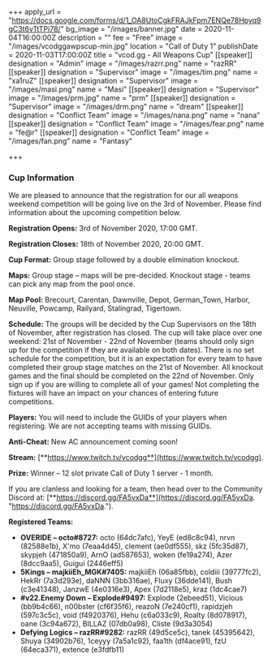 +++
apply_url = "https://docs.google.com/forms/d/1_OA8UtoCgkFRAJkFpm7ENQe78Hpyq9gC3t6vTtTPi78/"
bg_image = "/images/banner.jpg"
date = 2020-11-04T16:00:00Z
description = ""
fee = "Free"
image = "/images/vcodggawpscup-min.jpg"
location = "Call of Duty 1"
publishDate = 2020-11-03T17:00:00Z
title = "vcod.gg - All Weapons Cup"
[[speaker]]
designation = "Admin"
image = "/images/razrr.png"
name = "razRR"
[[speaker]]
designation = "Supervisor"
image = "/images/tim.png"
name = "xa1ruZ"
[[speaker]]
designation = "Supervisor"
image = "/images/masi.png"
name = "Masi"
[[speaker]]
designation = "Supervisor"
image = "/images/prm.jpg"
name = "prm"
[[speaker]]
designation = "Supervisor"
image = "/images/drm.png"
name = "dream"
[[speaker]]
designation = "Conflict Team"
image = "/images/nana.png"
name = "nana"
[[speaker]]
designation = "Conflict Team"
image = "/images/fear.png"
name = "fe@r"
[[speaker]]
designation = "Conflict Team"
image = "/images/fan.png"
name = "Fantasy"

+++
### **Cup Information**

We are pleased to announce that the registration for our all weapons weekend competition will be going live on the 3rd of November. Please find information about the upcoming competition below.

**Registration Opens:** 3rd of November 2020, 17:00 GMT.

**Registration Closes:** 18th of November 2020, 20:00 GMT.

**Cup Format:** Group stage followed by a double elimination knockout.

**Maps:** Group stage – maps will be pre-decided. Knockout stage - teams can pick any map from the pool once.

**Map Pool:** Brecourt, Carentan, Dawnville, Depot, German_Town, Harbor, Neuville, Powcamp, Railyard, Stalingrad, Tigertown.

**Schedule:** The groups will be decided by the Cup Supervisors on the 18th of November, after registration has closed. The cup will take place over one weekend: 21st of November - 22nd of November (teams should only sign up for the competition if they are available on both dates). There is no set schedule for the competition, but it is an expectation for every team to have completed their group stage matches on the 21st of November. All knockout games and the final should be completed on the 22nd of November. Only sign up if you are willing to complete all of your games! Not completing the fixtures will have an impact on your chances of entering future competitions.

**Players:** You will need to include the GUIDs of your players when registering. We are not accepting teams with missing GUIDs.

**Anti-Cheat:** New AC announcement coming soon!

**Stream:** [**https://www.twitch.tv/vcodgg**](https://www.twitch.tv/vcodgg).

**Prize:** Winner – 12 slot private Call of Duty 1 server - 1 month.

If you are clanless and looking for a team, then head over to the Community Discord at: [**https://discord.gg/FA5vxDa**](https://discord.gg/FA5vxDa. "https://discord.gg/FA5vxDa.").

**Registered Teams:**

* **OVERIDE – octo#8727:** octo (64dc7afc), YeyE (ed8c8c94), nrvn (82588e1b), X'mo (7eaa4d45), clement (ae0df555), skz (5fc35d87), skypjeh (471850a9), ArnO (ad587653), woken (fe19a274), Azer (8dcc9aa5), Guigui (2446eff5)
* **5Kings – majkiiEh_MGK#7405:** majkiiEh (06a85fbb), coldiii (39777fc2), HekRr (7a3d293e), daNNN (3bb316ae), Fluxy (36dde141), Bush (c3e41348), JanzwE (4e0316e3), Apex (7d2118e5), kraz (1dc4cae7)
* **#v22.Enemy Down – Explode#9497:** Explode (2ebeed51), Vicious (bb9b4c66), n00bster (cf6f35f6), reazoN (7e240cf1), rapidzjeh (597c3c5c), void (f4920376), Hehu (c6a033c9), Roalty (8d078917), oane (3c94a672), BILLAZ (07db0a98), Cliste (9d3a3054)
* **Defying Logics – razRR#9282:** razRR (49d5ce5c), tanek (45395642), Shuya (34902b76), 1ceyyy (7a5a1c92), faa1th (df4ace91), fzU (64eca371), extence (e3fdfb11)